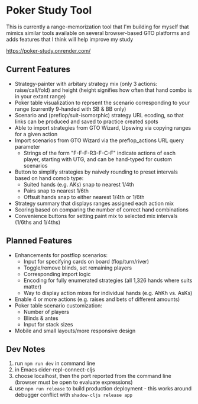 # Poker Study Tool
This is currently a range-memorization tool that I'm building for myself that mimics similar tools available on several browser-based GTO platforms and adds features that I think will help improve my study

<https://poker-study.onrender.com/>

## Current Features
* Strategy-painter with arbitary strategy mix (only 3 actions: raise/call/fold) and height (height signifies how often that hand combo is in your extant range)
* Poker table visualization to reprsent the scenario corresponding to your range (currently 9-handed with SB & BB only)
* Scenario and (preflop/suit-isomorphic) strategy URL ecoding, so that links can be produced and saved to practice created spots
* Able to import strategies from GTO Wizard, Upswing via copying ranges for a given action
* Import scenarios from GTO Wizard via the preflop_actions URL query parameter
  - Strings of the form "F-F-F-R3-F-C-F" indicate actions of each player, starting with UTG, and can be hand-typed for custom scenarios
* Button to simplify strategies by naively rounding to preset intervals based on hand comob type:
  - Suited hands (e.g. AKs) snap to nearest 1/4th
  - Pairs snap to nearest 1/6th
  - Offsuit hands snap to either nearest 1/4th or 1/6th
* Strategy summary that displays ranges assigned each action mix
* Scoring based on comparing the number of correct hand combinations
* Convenience buttons for setting paint mix to selected mix intervals (1/6ths and 1/4ths)

## Planned Features
* Enhancements for postflop scenarios:
  - Input for specifying cards on board (flop/turn/river)
  - Toggle/remove blinds, set remaining players
  - Corresponding import logic
  - Encoding for fully enumerated strategies (all 1,326 hands where suits matter)
  - Way to display action mixes for individual hands (e.g. AhKh vs. AsKs)
* Enable 4 or more actions (e.g. raises and bets of different amounts)
* Poker table scenario customization:
  - Number of players
  - Blinds & antes
  - Input for stack sizes
* Mobile and small layouts/more responsive design

## Dev Notes
1. run `npm run dev` in command line
2. in Emacs cider-repl-connect-cljs
3. choose localhost, then the port reported from the command line (browser must be open to evaluate expressions)
4. use `npm run release` to build production deployment - this works around debugger conflict with `shadow-cljs release app`
